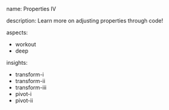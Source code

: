 name: Properties IV

description: Learn more on adjusting properties through code!

aspects:
- workout
- deep

insights:
- transform-i
- transform-ii
- transform-iii
- pivot-i
- pivot-ii

